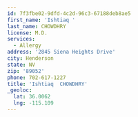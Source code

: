 ```yaml
---
id: 7f3fbe02-9dfd-4c2d-96c3-67188deb8ae5
first_name: 'Ishtiaq '
last_name: CHOWDHRY
license: M.D.
services:
  - Allergy
address: '2845 Siena Heights Drive'
city: Henderson
state: NV
zip: '89052'
phone: 702-617-1227
title: 'Ishtiaq  CHOWDHRY'
_geoloc:
  lat: 36.0062
  lng: -115.109
---
```


